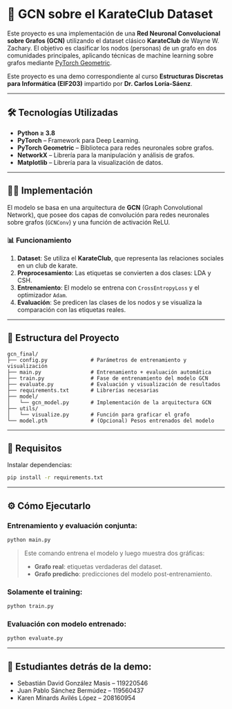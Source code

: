 
# 🧠 GCN sobre el KarateClub Dataset

Este proyecto es una implementación de una **Red Neuronal Convolucional sobre Grafos (GCN)** utilizando el dataset clásico **KarateClub** de Wayne W. Zachary. El objetivo es clasificar los nodos (personas) de un grafo en dos comunidades principales, aplicando técnicas de machine learning sobre grafos mediante [PyTorch Geometric](https://pytorch-geometric.readthedocs.io/).

Este proyecto es una demo correspondiente al curso **Estructuras Discretas para Informática (EIF203)** impartido por **Dr. Carlos Loría-Sáenz**.

---

## 🛠️ Tecnologías Utilizadas

- **Python ≥ 3.8**
- **PyTorch** – Framework para Deep Learning.
- **PyTorch Geometric** – Biblioteca para redes neuronales sobre grafos.
- **NetworkX** – Librería para la manipulación y análisis de grafos.
- **Matplotlib** – Librería para la visualización de datos.

---

## 🧑‍💻 Implementación

El modelo se basa en una arquitectura de **GCN** (Graph Convolutional Network), que posee dos capas de convolución para redes neuronales sobre grafos (`GCNConv`) y una función de activación ReLU.

### 📊 Funcionamiento

1. **Dataset**: Se utiliza el **KarateClub**, que representa las relaciones sociales en un club de karate.
2. **Preprocesamiento**: Las etiquetas se convierten a dos clases: LDA y CSH.
3. **Entrenamiento**: El modelo se entrena con `CrossEntropyLoss` y el optimizador `Adam`.
4. **Evaluación**: Se predicen las clases de los nodos y se visualiza la comparación con las etiquetas reales.

---

## 📁 Estructura del Proyecto

```
gcn_final/
├── config.py              # Parámetros de entrenamiento y visualización
├── main.py                # Entrenamiento + evaluación automática
├── train.py               # Fase de entrenamiento del modelo GCN
├── evaluate.py            # Evaluación y visualización de resultados
├── requirements.txt       # Librerías necesarias
├── model/
│   └── gcn_model.py       # Implementación de la arquitectura GCN
├── utils/
│   └── visualize.py       # Función para graficar el grafo
└── model.pth              # (Opcional) Pesos entrenados del modelo
```

---

## 🧪 Requisitos

Instalar dependencias:

```bash
pip install -r requirements.txt
```

---

## ⚙️ Cómo Ejecutarlo

### Entrenamiento y evaluación conjunta:

```bash
python main.py
```

> Este comando entrena el modelo y luego muestra dos gráficas:
> - **Grafo real**: etiquetas verdaderas del dataset.
> - **Grafo predicho**: predicciones del modelo post-entrenamiento.

### Solamente el training:

```bash
python train.py
```

### Evaluación con modelo entrenado:

```bash
python evaluate.py
```

---

## 👥 Estudiantes detrás de la demo:

- Sebastián David González Masis – 119220546  
- Juan Pablo Sánchez Bermúdez – 119560437  
- Karen Minards Avilés López – 208160954
